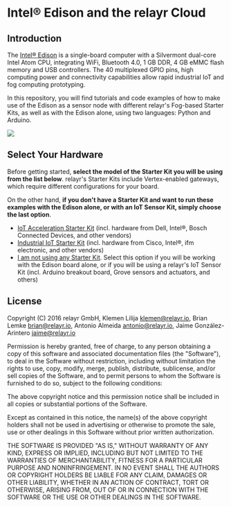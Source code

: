 # Intel® Edison and the relayr Cloud

## Introduction

The [Intel® Edison](http://www.intel.com/content/www/us/en/do-it-yourself/edison.html) is a single-board computer with a Silvermont dual-core Intel Atom CPU, integrating WiFi, Bluetooth 4.0, 1 GB DDR, 4 GB eMMC flash memory and USB controllers. The 40 multiplexed GPIO pins, high computing power and connectivity capabilities allow rapid industrial IoT and fog computing prototyping.

In this repository, you will find tutorials and code examples of how to make use of the Edison as a sensor node with different relayr's Fog-based Starter Kits, as well as with the Edison alone, using two languages: Python and Arduino.

![](./assets/edison_intro_pic.jpg)

## Select Your Hardware

Before getting started, **select the model of the Starter Kit you will be using from the list below**. relayr's Starter Kits include Vertex-enabled gateways, which require different configurations for your board.

On the other hand, **if you don't have a Starter Kit and want to run these examples with the Edison alone, or with an IoT Sensor Kit, simply choose the last option**.

* [IoT Acceleration Starter Kit](https://github.com/relayr/edison/blob/master/README_IoT_Acceleration_Starter_Kit.md)
(incl. hardware from Dell, Intel®, Bosch Connected Devices, and other vendors)
* [Industrial IoT Starter Kit](https://github.com/relayr/edison/blob/master/README_Industrial_IoT_Starter_Kit.md) (incl. hardware from Cisco, Intel®, ifm electronic, and other vendors)
* [I am not using any Starter Kit](https://github.com/relayr/edison/blob/master/README_No_Starter_Kit.md). Select this option if you will be working with the Edison board alone, or if you will be using a relayr's IoT Sensor Kit (incl. Arduino breakout board, Grove sensors and actuators, and others)

## License

Copyright (C) 2016 relayr GmbH, Klemen Lilija <klemen@relayr.io>, Brian Lemke <brian@relayr.io>, Antonio Almeida <antonio@relayr.io>, Jaime González-Arintero <jaime@relayr.io>

Permission is hereby granted, free of charge, to any person obtaining a copy of this software and associated documentation files (the "Software"), to deal in the Software without restriction, including without limitation the rights to use, copy, modify, merge, publish, distribute, sublicense, and/or sell
copies of the Software, and to permit persons to whom the Software is furnished to do so, subject to the following conditions:

The above copyright notice and this permission notice shall be included in all copies or substantial portions of the Software.

Except as contained in this notice, the name(s) of the above copyright holders shall not be used in advertising or otherwise to promote the sale, use or
other dealings in this Software without prior written authorization.

THE SOFTWARE IS PROVIDED "AS IS," WITHOUT WARRANTY OF ANY KIND, EXPRESS OR IMPLIED, INCLUDING BUT NOT LIMITED TO THE WARRANTIES OF MERCHANTABILITY,
FITNESS FOR A PARTICULAR PURPOSE AND NONINFRINGEMENT.  IN NO EVENT SHALL THE AUTHORS OR COPYRIGHT HOLDERS BE LIABLE FOR ANY CLAIM, DAMAGES OR OTHER
LIABILITY, WHETHER IN AN ACTION OF CONTRACT, TORT OR OTHERWISE, ARISING FROM, OUT OF OR IN CONNECTION WITH THE SOFTWARE OR THE USE OR OTHER DEALINGS IN THE
SOFTWARE.